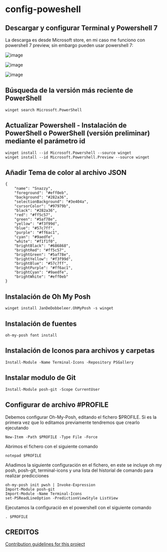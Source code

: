 # config-poweshell

## Descargar y configurar Terminal y Powershell 7
La descarga es desde Microsoft store, en mi caso me funciono con powershell 7 preview, sin embargo pueden usar powershell 7:

![image](https://github.com/kevin-alexis/config-poweshell/assets/77393819/b275a198-e1ae-421b-b22a-8f3d3817eff9)

![image](https://github.com/kevin-alexis/config-poweshell/assets/77393819/8bf81caf-ea50-4180-b330-360a73d1f45a)

![image](https://github.com/kevin-alexis/config-poweshell/assets/77393819/bba0ae20-81c5-4d78-90ca-e11ab549f504)

## Búsqueda de la versión más reciente de PowerShell
```
winget search Microsoft.PowerShell
```

## Actualizar Powershell - Instalación de PowerShell o PowerShell (versión preliminar) mediante el parámetro id
```
winget install --id Microsoft.Powershell --source winget
winget install --id Microsoft.Powershell.Preview --source winget
```

## Añadir Tema de color al archivo JSON
```
{
	"name": "Snazzy",
	"foreground": "#eff0eb",
	"background": "#282a36",
	"selectionBackground": "#3e404a",
	"cursorColor": "#97979b",
	"black": "#282a36",
	"red": "#ff5c57",
	"green": "#5af78e",
	"yellow": "#f3f99d",
	"blue": "#57c7ff",
	"purple": "#ff6ac1",
	"cyan": "#9aedfe",
	"white": "#f1f1f0",
	"brightBlack": "#686868",
	"brightRed": "#ff5c57",
	"brightGreen": "#5af78e",
	"brightYellow": "#f3f99d",
	"brightBlue": "#57c7ff",
	"brightPurple": "#ff6ac1",
	"brightCyan": "#9aedfe",
	"brightWhite": "#eff0eb"
}
```

## Instalación de Oh My Posh

```
winget install JanDeDobbeleer.OhMyPosh -s winget
```

## Instalación de fuentes
```
oh-my-posh font install
```

## Instalación de Iconos para archivos y carpetas
```
Install-Module -Name Terminal-Icons -Repository PSGallery
```

## Instalar modulo de Git

```
Install-Module posh-git -Scope CurrentUser
```

## Configurar de archivo #PROFILE

Debemos configurar Oh-My-Posh, editando el fichero $PROFILE. Si es la primera vez que lo editamos previamente tendremos que crearlo ejecutando

```
New-Item -Path $PROFILE -Type File -Force
```

Abrimos el fichero con el siguiente comando
```
notepad $PROFILE
```

Añadimos la siguiente configuración en el fichero, en este se incluye oh my posh, posh-git, terminal-icons y una lista del historial de comando para realizar predicciones
```
oh-my-posh init pwsh | Invoke-Expression
Import-Module posh-git
Import-Module -Name Terminal-Icons
set-PSReadLineOption -PredictionViewStyle ListView
```

Ejecutamos la configuració en el powershell con el siguiente comando
```
. $PROFILE
```

## CREDITOS
[Contribution guidelines for this project](https://github.com/Richienb/windows-terminal-snazzy/blob/main/snazzy.json)


